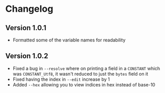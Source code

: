 # Changelog
## Version 1.0.1
- Formatted some of the variable names for readability
## Version 1.0.2
- Fixed a bug in `--resolve` where on printing a field in a `CONSTANT` which was `CONSTANT_Utf8`, it wasn't reduced to just the `bytes` field on it
- Fixed having the index in `--edit` increase by 1
- Added `--hex` allowing you to view indices in hex instead of base-10